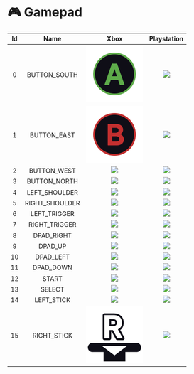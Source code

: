# 🎮 Gamepad

|  Id |       Name      |                                           Xbox                                           |                         Playstation                         |
| :-: | :-------------: | :--------------------------------------------------------------------------------------: | :---------------------------------------------------------: |
|  0  |  BUTTON\_SOUTH  |      <img src="../.gitbook/assets/T_X_A_Color_Alt.png" alt="" data-size="original">      |     ![](../.gitbook/assets/T\_P5\_Cross\_Color\_Alt.png)    |
|  1  |   BUTTON\_EAST  |      <img src="../.gitbook/assets/T_X_B_Color_Alt.png" alt="" data-size="original">      |    ![](../.gitbook/assets/T\_P5\_Circle\_Color\_Alt.png)    |
|  2  |   BUTTON\_WEST  |                      ![](../.gitbook/assets/T\_X\_X\_Color\_Alt.png)                     |    ![](../.gitbook/assets/T\_P5\_Square\_Color\_Alt.png)    |
|  3  |  BUTTON\_NORTH  |                      ![](../.gitbook/assets/T\_X\_Y\_Color\_Alt.png)                     |   ![](../.gitbook/assets/T\_P5\_Triangle\_Color\_Alt.png)   |
|  4  |  LEFT\_SHOULDER |                         ![](../.gitbook/assets/T\_X\_LB\_Alt.png)                        |          ![](../.gitbook/assets/T\_P5\_L1\_Alt.png)         |
|  5  | RIGHT\_SHOULDER |                         ![](../.gitbook/assets/T\_X\_RB\_Alt.png)                        |          ![](../.gitbook/assets/T\_P5\_R1\_Alt.png)         |
|  6  |  LEFT\_TRIGGER  |                         ![](../.gitbook/assets/T\_X\_LT\_Alt.png)                        |          ![](../.gitbook/assets/T\_P5\_L2\_Alt.png)         |
|  7  |  RIGHT\_TRIGGER |                         ![](../.gitbook/assets/T\_X\_RT\_Alt.png)                        |          ![](../.gitbook/assets/T\_P5\_R2\_Alt.png)         |
|  8  |   DPAD\_RIGHT   |                    ![](../.gitbook/assets/T\_X\_Dpad\_Right\_Alt.png)                    |     ![](../.gitbook/assets/T\_P5\_Dpad\_Right\_Alt.png)     |
|  9  |     DPAD\_UP    |                      ![](../.gitbook/assets/T\_X\_Dpad\_Up\_Alt.png)                     |       ![](../.gitbook/assets/T\_P5\_Dpad\_UP\_Alt.png)      |
|  10 |    DPAD\_LEFT   |                     ![](../.gitbook/assets/T\_X\_Dpad\_Left\_Alt.png)                    |      ![](../.gitbook/assets/T\_P5\_Dpad\_Left\_Alt.png)     |
|  11 |    DPAD\_DOWN   |                     ![](../.gitbook/assets/T\_X\_Dpad\_Down\_Alt.png)                    |      ![](../.gitbook/assets/T\_P5\_Dpad\_Down\_Alt.png)     |
|  12 |      START      |                         ![](../.gitbook/assets/T\_X\_X\_Alt.png)                         |       ![](../.gitbook/assets/T\_P5\_Options\_Alt.png)       |
|  13 |      SELECT     |                       ![](../.gitbook/assets/T\_X\_Share\_Alt.png)                       |        ![](../.gitbook/assets/T\_P5\_Share\_Alt.png)        |
|  14 |   LEFT\_STICK   |                 ![](../.gitbook/assets/T\_X\_Left\_Stick\_Click\_Alt.png)                |  ![](../.gitbook/assets/T\_P5\_Left\_Stick\_Click\_Alt.png) |
|  15 |   RIGHT\_STICK  | <img src="../.gitbook/assets/T_X_Right_Stick_Click_Alt.png" alt="" data-size="original"> | ![](../.gitbook/assets/T\_P5\_Right\_Stick\_Click\_Alt.png) |
